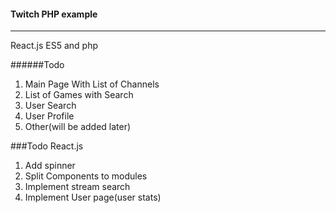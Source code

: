 #### Twitch PHP example
---
React.js ES5 and php

######Todo
1. Main Page With List of Channels
2. List of Games with Search
3. User Search
4. User Profile
5. Other(will be added later)

###Todo React.js
1. Add spinner
2. Split Components to modules
3. Implement stream search
4. Implement User page(user stats)